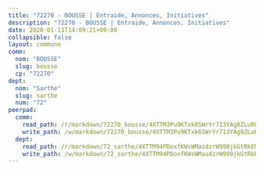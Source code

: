 ```yaml
---
title: "72270 - BOUSSE | Entraide, Annonces, Initiatives"
description: "72270 - BOUSSE | Entraide, Annonces, Initiatives"
date: 2020-01-11T14:09:21+09:00
collapsible: false
layout: commune
comm:
  nom: "BOUSSE"
  slug: bousse
  cp: "72270"
dept:
  nom: "Sarthe"
  slug: sarthe
  num: "72"
peerpad:
  comm:
    read_path: /r/markdown/72270_bousse/4XTTM3Pu9KTxk6SWrYr713YAg8ZLuRL5mTrtm8jo88s9sYVZN
    write_path: /w/markdown/72270_bousse/4XTTM3Pu9KTxk6SWrYr713YAg8ZLuRL5mTrtm8jo88s9sYVZN-K3TgUyBmZFsM67z9NgfDXhHF9FvJryNTfNyo4ksEysTBu3EThoNQSbagHdnxGWwTvM5ygjL6R7MPdszSa92kabwAsQJbLuaHGEKKKbQHmFqczzE1QfyLPzZmS5QhsLaoJppCKnWx
  dept:
    read_path: /r/markdown/72_sarthe/4XTTM94PDoxfKWsWMasdzrW998jkGtRkEM3CSUC42xSpuJKZ5
    write_path: /w/markdown/72_sarthe/4XTTM94PDoxfKWsWMasdzrW998jkGtRkEM3CSUC42xSpuJKZ5-K3TgTpjFyG67yVeuXvSAfSYzY4Yx2FMtDhgpv5HM2EDBJRVMn95z33xx4XjRNYNVaVsBPQ1t4pG9MoyNqwTqa8mcnEUB8rK4BMVbvUhCtGWCPSFnDCaT8GJTyimDgsCirLN3zswh
---
```


